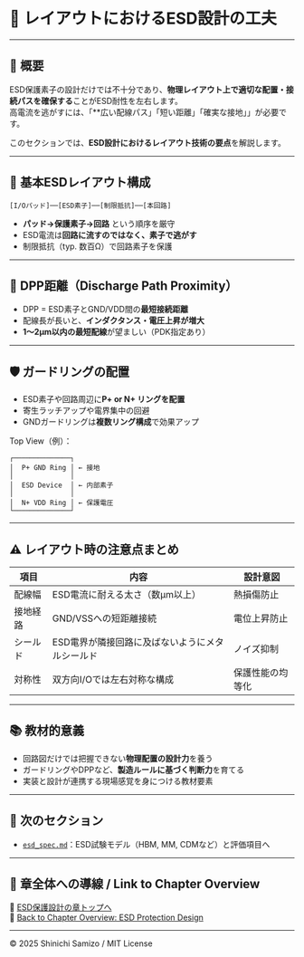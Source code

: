 # 🧩 レイアウトにおけるESD設計の工夫

---

## 📘 概要

ESD保護素子の設計だけでは不十分であり、**物理レイアウト上で適切な配置・接続パスを確保する**ことがESD耐性を左右します。  
高電流を逃がすには、「**広い配線パス」「短い距離」「確実な接地」」が必要です。

このセクションでは、**ESD設計におけるレイアウト技術の要点**を解説します。

---

## 🔀 基本ESDレイアウト構成
```
[I/Oパッド]──[ESD素子]──[制限抵抗]──[本回路]
```
- **パッド→保護素子→回路** という順序を厳守
- ESD電流は**回路に流すのではなく、素子で逃がす**
- 制限抵抗（typ. 数百Ω）で回路素子を保護

---

## 🔄 DPP距離（Discharge Path Proximity）

- DPP = ESD素子とGND/VDD間の**最短接続距離**
- 配線長が長いと、**インダクタンス・電圧上昇が増大**
- **1〜2μm以内の最短配線**が望ましい（PDK指定あり）

---

## 🛡️ ガードリングの配置

- ESD素子や回路周辺に**P+ or N+ リングを配置**
- 寄生ラッチアップや電界集中の回避
- GNDガードリングは**複数リング構成**で効果アップ

Top View（例）：
```
┌──────────────┐
│  P+ GND Ring │ ← 接地
│              │
│  ESD Device  │ ← 内部素子
│              │
│  N+ VDD Ring │ ← 保護電圧
└──────────────┘
```
---

## ⚠️ レイアウト時の注意点まとめ

| 項目 | 内容 | 設計意図 |
|------|------|----------|
| 配線幅 | ESD電流に耐える太さ（数μm以上） | 熱損傷防止 |
| 接地経路 | GND/VSSへの短距離接続 | 電位上昇防止 |
| シールド | ESD電界が隣接回路に及ばないようにメタルシールド | ノイズ抑制 |
| 対称性 | 双方向I/Oでは左右対称な構成 | 保護性能の均等化 |

---

## 📚 教材的意義

- 回路図だけでは把握できない**物理配置の設計力**を養う  
- ガードリングやDPPなど、**製造ルールに基づく判断力**を育てる  
- 実装と設計が連携する現場感覚を身につける教材要素

---

## 🔗 次のセクション

- [`esd_spec.md`](./esd_spec.md)：ESD試験モデル（HBM, MM, CDMなど）と評価項目へ

---

## 🧭 章全体への導線 / Link to Chapter Overview

📂 [ESD保護設計の章トップへ](../d_chapter3_esd_protection_design/README.md)  
📂 [Back to Chapter Overview: ESD Protection Design](../d_chapter3_esd_protection_design/README.md)

---

© 2025 Shinichi Samizo / MIT License
